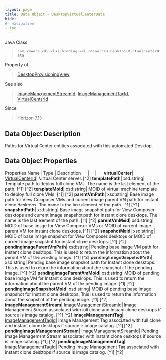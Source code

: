 ```yaml
---
layout: page
title: Data Object - DesktopVirtualCenterData
hide:
#- navigation
- toc
---
```






Java Class
> `com.vmware.vdi.vlsi.binding.vdi.resources.Desktop.VirtualCenterData`

Property of
> [DesktopProvisioningView](vdi.resources.Desktop.DesktopProvisioningView.md#field_detail)

See also
> [ImageManagementStreamId](vdi.entity.ImageManagementStreamId.md), [ImageManagementTagId](vdi.entity.ImageManagementTagId.md), [VirtualCenterId](vdi.entity.VirtualCenterId.md)

Since
> Horizon 7.10


## Data Object Description

Paths for Virtual Center entities associated with this automated Desktop.

## Data Object Properties
Properties
Name |  Type |  Description
---|---|---
**virtualCenter**| [VirtualCenterId](vdi.entity.VirtualCenterId.md)|  Virtual Center server. [^2]
**templatePath**|  xsd:string|  Template path to deploy full clone VMs. The name is the last element of the path. [^1] [^2]
**templateMoid**|  xsd:string|  MOID of virtual machine template to deploy full clone VMs. [^1] [^2]
**parentVmPath**|  xsd:string|  Base image path for View Composer VMs and current image parent VM path for instant clone desktops. The name is the last element of the path. [^1] [^2]
**snapshotPath**|  xsd:string|  Base image snapshot path for View Composer desktops and current image snapshot path for instant clone desktops. The name is the last element of the path. [^1] [^2]
**parentVmMoid**|  xsd:string|  MOID of base image for View Composer VMs or MOID of current image parent VM for instant clone desktops. [^1] [^2]
**snapshotMoid**|  xsd:string|  MOID of base image snapshot for View Composer desktops or MOID of current image snapshot for instant clone desktops. [^1] [^2]
**pendingImageParentVmPath**|  xsd:string|  Pending base image VM path for Instant clone desktops. This is used to return the information about the parent VM of the pending Image. [^1] [^2]
**pendingImageSnapshotPath**|  xsd:string|  Pending base image snapshot path for Instant clone desktops. This is used to return the information about the snapshot of the pending Image. [^1] [^2]
**pendingImageParentVmMoid**|  xsd:string|  MOID of pending base image VM for Instant clone desktops. This is used to return the information about the parent VM of the pending image. [^1] [^2]
**pendingImageSnapshotMoid**|  xsd:string|  MOID of pending base image snapshot for Instant clone desktops. This is used to return the information about the snapshot of the pending image. [^1] [^2]
**imageManagementStream**| [ImageManagementStreamId](vdi.entity.ImageManagementStreamId.md)|  Image Management Stream associated with full clone and instant clone desktops if source is image catalog. [^1] [^2]
**imageManagementTag**| [ImageManagementTagId](vdi.entity.ImageManagementTagId.md)|  Image Management Tag associated with full clone and instant clone desktops if source is image catalog. [^1] [^2]
**pendingImageManagementStream**| [ImageManagementStreamId](vdi.entity.ImageManagementStreamId.md)|  Pending Image Management Stream associated with instant clone desktops if source is image catalog. [^1] [^2]
**pendingImageManagementTag**| [ImageManagementTagId](vdi.entity.ImageManagementTagId.md)|  Pending Image Management Tag associated with instant clone desktops if source is image catalog. [^1] [^2]


 
